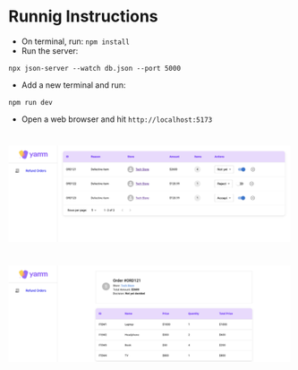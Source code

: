 
# Runnig Instructions
- On terminal, run: `npm install`
- Run the server: 
```
npx json-server --watch db.json --port 5000
```
- Add a new terminal and run: 
```
npm run dev
```

- Open a web browser and hit `http://localhost:5173`

#
![Alt text](image.png)
#
![Alt text](image-1.png)
